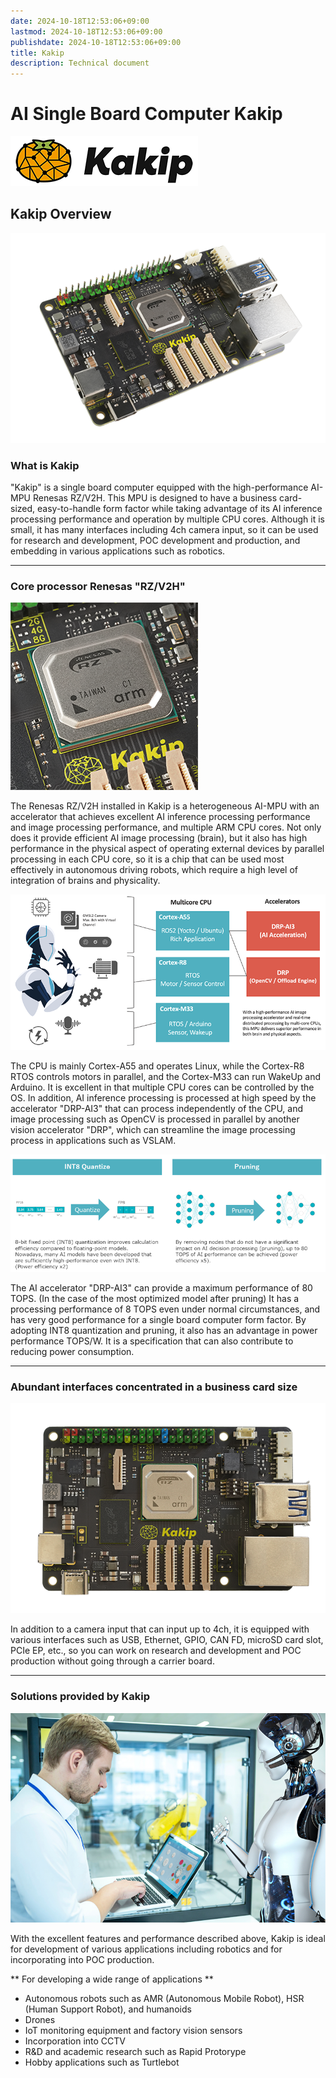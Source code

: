 ```yaml
---
date: 2024-10-18T12:53:06+09:00
lastmod: 2024-10-18T12:53:06+09:00
publishdate: 2024-10-18T12:53:06+09:00
title: Kakip
description: Technical document
---
```


# AI Single Board Computer Kakip
![Kakip-Logo](images/Kakip_Logo_H300.png)

## Kakip Overview
![Kakip-Main](images/Kakip_Main_01_600x400.png)

### What is Kakip

"Kakip" is a single board computer equipped with the high-performance AI-MPU Renesas RZ/V2H. This MPU is designed to have a business card-sized, easy-to-handle form factor while taking advantage of its AI inference processing performance and operation by multiple CPU cores. Although it is small, it has many interfaces including 4ch camera input, so it can be used for research and development, POC development and production, and embedding in various applications such as robotics.
***
### Core processor Renesas "RZ/V2H"
![Kakip-RZV2H](images/RZV2H_H300.png)

The Renesas RZ/V2H installed in Kakip is a heterogeneous AI-MPU with an accelerator that achieves excellent AI inference processing performance and image processing performance, and multiple ARM CPU cores. Not only does it provide efficient AI image processing (brain), but it also has high performance in the physical aspect of operating external devices by parallel processing in each CPU core, so it is a chip that can be used most effectively in autonomous driving robots, which require a high level of integration of brains and physicality.

![Kakip-Slide01](images/RZV2H_Slide01.png)

The CPU is mainly Cortex-A55 and operates Linux, while the Cortex-R8 RTOS controls motors in parallel, and the Cortex-M33 can run WakeUp and Arduino. It is excellent in that multiple CPU cores can be controlled by the OS. In addition, AI inference processing is processed at high speed by the accelerator "DRP-AI3" that can process independently of the CPU, and image processing such as OpenCV is processed in parallel by another vision accelerator "DRP", which can streamline the image processing process in applications such as VSLAM.

![Kakip-Slide02](images/RZV2H_Slide02_en.png)

The AI ​​accelerator "DRP-AI3" can provide a maximum performance of 80 TOPS. (In the case of the most optimized model after pruning) It has a processing performance of 8 TOPS even under normal circumstances, and has very good performance for a single board computer form factor. By adopting INT8 quantization and pruning, it also has an advantage in power performance TOPS/W. It is a specification that can also contribute to reducing power consumption.
***

### Abundant interfaces concentrated in a business card size
![Kakip-Front](images/Kakip_Front_600x400.png)

In addition to a camera input that can input up to 4ch, it is equipped with various interfaces such as USB, Ethernet, GPIO, CAN FD, microSD card slot, PCIe EP, etc., so you can work on research and development and POC production without going through a carrier board.
***

### Solutions provided by Kakip
![Kakip-Target](images/AI_Develop_Image.png)

With the excellent features and performance described above, Kakip is ideal for development of various applications including robotics and for incorporating into POC production.

** For developing a wide range of applications **

* Autonomous robots such as AMR (Autonomous Mobile Robot), HSR (Human Support Robot), and humanoids
* Drones
* IoT monitoring equipment and factory vision sensors
* Incorporation into CCTV
* R&D and academic research such as Rapid Protorype
* Hobby applications such as Turtlebot